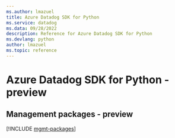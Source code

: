 ```yaml
---
ms.author: lmazuel
title: Azure Datadog SDK for Python
ms.service: datadog
ms.data: 09/28/2022
description: Reference for Azure Datadog SDK for Python
ms.devlang: python
author: lmazuel
ms.topic: reference
---
```

# Azure Datadog SDK for Python - preview

## Management packages - preview
[!INCLUDE [mgmt-packages](datadog-mgmt-index.md)]